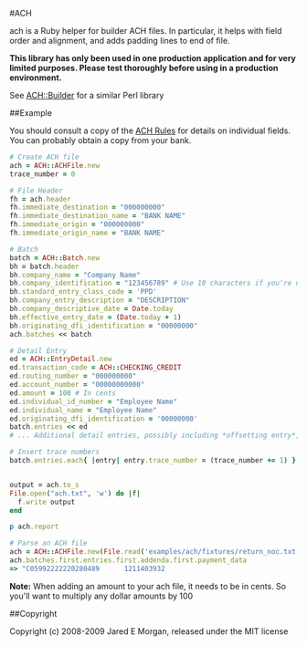 #ACH

ach is a Ruby helper for builder ACH files. In particular, it helps with field
order and alignment, and adds padding lines to end of file.

**This library has only been used in one production application and for very
limited purposes. Please test thoroughly before using in a production
environment.**

See [ACH::Builder](http://search.cpan.org/~tkeefer/ACH-Builder-0.03/lib/ACH/Builder.pm)
for a similar Perl library

##Example

You should consult a copy of the [ACH Rules](http://www.nacha.org) for details
on individual fields. You can probably obtain a copy from your bank.

```ruby
# Create ACH file
ach = ACH::ACHFile.new
trace_number = 0

# File Header
fh = ach.header
fh.immediate_destination = "000000000"
fh.immediate_destination_name = "BANK NAME"
fh.immediate_origin = "000000000"
fh.immediate_origin_name = "BANK NAME"

# Batch
batch = ACH::Batch.new
bh = batch.header
bh.company_name = "Company Name"
bh.company_identification = "123456789" # Use 10 characters if you're not using an EIN
bh.standard_entry_class_code = 'PPD'
bh.company_entry_description = "DESCRIPTION"
bh.company_descriptive_date = Date.today
bh.effective_entry_date = (Date.today + 1)
bh.originating_dfi_identification = "00000000"
ach.batches << batch

# Detail Entry
ed = ACH::EntryDetail.new
ed.transaction_code = ACH::CHECKING_CREDIT
ed.routing_number = "000000000"
ed.account_number = "00000000000"
ed.amount = 100 # In cents
ed.individual_id_number = "Employee Name"
ed.individual_name = "Employee Name"
ed.originating_dfi_identification = '00000000'
batch.entries << ed
# ... Additional detail entries, possibly including *offsetting entry*, if needed.

# Insert trace numbers
batch.entries.each{ |entry| entry.trace_number = (trace_number += 1) }


output = ach.to_s
File.open("ach.txt", 'w') do |f|
  f.write output
end

p ach.report
```

```ruby
# Parse an ACH file
ach = ACH::ACHFile.new(File.read('examples/ach/fixtures/return_noc.txt'))
ach.batches.first.entries.first.addenda.first.payment_data
=> "C05992222220280489      1211403932                                          1211"
```

**Note:** When adding an amount to your ach file, it needs to be in cents. So you'll want to multiply any dollar amounts by 100

##Copyright

Copyright (c) 2008-2009 Jared E Morgan, released under the MIT license
